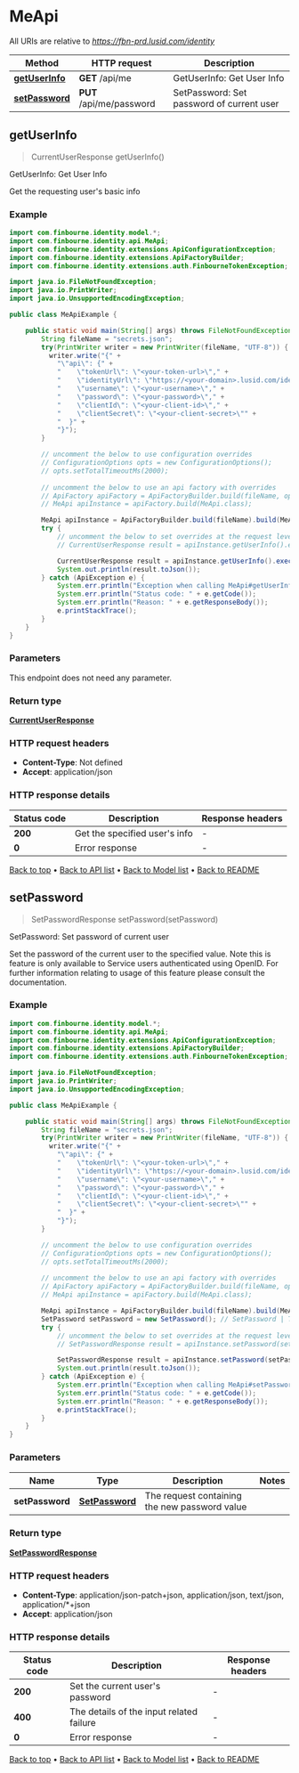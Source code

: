# MeApi

All URIs are relative to *https://fbn-prd.lusid.com/identity*

| Method | HTTP request | Description |
|------------- | ------------- | -------------|
| [**getUserInfo**](MeApi.md#getUserInfo) | **GET** /api/me | GetUserInfo: Get User Info |
| [**setPassword**](MeApi.md#setPassword) | **PUT** /api/me/password | SetPassword: Set password of current user |



## getUserInfo

> CurrentUserResponse getUserInfo()

GetUserInfo: Get User Info

Get the requesting user&#39;s basic info

### Example

```java
import com.finbourne.identity.model.*;
import com.finbourne.identity.api.MeApi;
import com.finbourne.identity.extensions.ApiConfigurationException;
import com.finbourne.identity.extensions.ApiFactoryBuilder;
import com.finbourne.identity.extensions.auth.FinbourneTokenException;

import java.io.FileNotFoundException;
import java.io.PrintWriter;
import java.io.UnsupportedEncodingException;

public class MeApiExample {

    public static void main(String[] args) throws FileNotFoundException, UnsupportedEncodingException, ApiConfigurationException, FinbourneTokenException {
        String fileName = "secrets.json";
        try(PrintWriter writer = new PrintWriter(fileName, "UTF-8")) {
          writer.write("{" +
            "\"api\": {" +
            "    \"tokenUrl\": \"<your-token-url>\"," +
            "    \"identityUrl\": \"https://<your-domain>.lusid.com/identity\"," +
            "    \"username\": \"<your-username>\"," +
            "    \"password\": \"<your-password>\"," +
            "    \"clientId\": \"<your-client-id>\"," +
            "    \"clientSecret\": \"<your-client-secret>\"" +
            "  }" +
            "}");
        }

        // uncomment the below to use configuration overrides
        // ConfigurationOptions opts = new ConfigurationOptions();
        // opts.setTotalTimeoutMs(2000);
        
        // uncomment the below to use an api factory with overrides
        // ApiFactory apiFactory = ApiFactoryBuilder.build(fileName, opts);
        // MeApi apiInstance = apiFactory.build(MeApi.class);

        MeApi apiInstance = ApiFactoryBuilder.build(fileName).build(MeApi.class);
        try {
            // uncomment the below to set overrides at the request level
            // CurrentUserResponse result = apiInstance.getUserInfo().execute(opts);

            CurrentUserResponse result = apiInstance.getUserInfo().execute();
            System.out.println(result.toJson());
        } catch (ApiException e) {
            System.err.println("Exception when calling MeApi#getUserInfo");
            System.err.println("Status code: " + e.getCode());
            System.err.println("Reason: " + e.getResponseBody());
            e.printStackTrace();
        }
    }
}
```

### Parameters

This endpoint does not need any parameter.

### Return type

[**CurrentUserResponse**](CurrentUserResponse.md)

### HTTP request headers

- **Content-Type**: Not defined
- **Accept**: application/json


### HTTP response details
| Status code | Description | Response headers |
|-------------|-------------|------------------|
| **200** | Get the specified user&#39;s info |  -  |
| **0** | Error response |  -  |

[Back to top](#) &#8226; [Back to API list](../README.md#documentation-for-api-endpoints) &#8226; [Back to Model list](../README.md#documentation-for-models) &#8226; [Back to README](../README.md)


## setPassword

> SetPasswordResponse setPassword(setPassword)

SetPassword: Set password of current user

Set the password of the current user to the specified value.     Note this is feature is only available to Service users authenticated using OpenID. For further information  relating to usage of this feature please consult the documentation.

### Example

```java
import com.finbourne.identity.model.*;
import com.finbourne.identity.api.MeApi;
import com.finbourne.identity.extensions.ApiConfigurationException;
import com.finbourne.identity.extensions.ApiFactoryBuilder;
import com.finbourne.identity.extensions.auth.FinbourneTokenException;

import java.io.FileNotFoundException;
import java.io.PrintWriter;
import java.io.UnsupportedEncodingException;

public class MeApiExample {

    public static void main(String[] args) throws FileNotFoundException, UnsupportedEncodingException, ApiConfigurationException, FinbourneTokenException {
        String fileName = "secrets.json";
        try(PrintWriter writer = new PrintWriter(fileName, "UTF-8")) {
          writer.write("{" +
            "\"api\": {" +
            "    \"tokenUrl\": \"<your-token-url>\"," +
            "    \"identityUrl\": \"https://<your-domain>.lusid.com/identity\"," +
            "    \"username\": \"<your-username>\"," +
            "    \"password\": \"<your-password>\"," +
            "    \"clientId\": \"<your-client-id>\"," +
            "    \"clientSecret\": \"<your-client-secret>\"" +
            "  }" +
            "}");
        }

        // uncomment the below to use configuration overrides
        // ConfigurationOptions opts = new ConfigurationOptions();
        // opts.setTotalTimeoutMs(2000);
        
        // uncomment the below to use an api factory with overrides
        // ApiFactory apiFactory = ApiFactoryBuilder.build(fileName, opts);
        // MeApi apiInstance = apiFactory.build(MeApi.class);

        MeApi apiInstance = ApiFactoryBuilder.build(fileName).build(MeApi.class);
        SetPassword setPassword = new SetPassword(); // SetPassword | The request containing the new password value
        try {
            // uncomment the below to set overrides at the request level
            // SetPasswordResponse result = apiInstance.setPassword(setPassword).execute(opts);

            SetPasswordResponse result = apiInstance.setPassword(setPassword).execute();
            System.out.println(result.toJson());
        } catch (ApiException e) {
            System.err.println("Exception when calling MeApi#setPassword");
            System.err.println("Status code: " + e.getCode());
            System.err.println("Reason: " + e.getResponseBody());
            e.printStackTrace();
        }
    }
}
```

### Parameters


| Name | Type | Description  | Notes |
|------------- | ------------- | ------------- | -------------|
| **setPassword** | [**SetPassword**](SetPassword.md)| The request containing the new password value | |

### Return type

[**SetPasswordResponse**](SetPasswordResponse.md)

### HTTP request headers

- **Content-Type**: application/json-patch+json, application/json, text/json, application/*+json
- **Accept**: application/json


### HTTP response details
| Status code | Description | Response headers |
|-------------|-------------|------------------|
| **200** | Set the current user&#39;s password |  -  |
| **400** | The details of the input related failure |  -  |
| **0** | Error response |  -  |

[Back to top](#) &#8226; [Back to API list](../README.md#documentation-for-api-endpoints) &#8226; [Back to Model list](../README.md#documentation-for-models) &#8226; [Back to README](../README.md)

